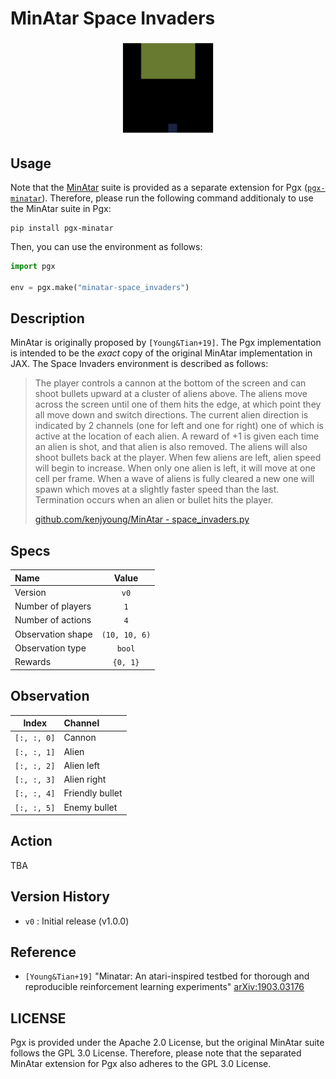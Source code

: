 # MinAtar Space Invaders

<p align="center">
<img src="https://raw.githubusercontent.com/sotetsuk/pgx/main/docs/assets/minatar-space_invaders.gif" width="30%">
</p>


## Usage

Note that the [MinAtar](https://github.com/kenjyoung/MinAtar) suite is provided as a separate extension for Pgx ([`pgx-minatar`](https://github.com/sotetsuk/pgx-minatar)). Therefore, please run the following command additionaly to use the MinAtar suite in Pgx:

```
pip install pgx-minatar
```

Then, you can use the environment as follows:

```py
import pgx

env = pgx.make("minatar-space_invaders")
```

## Description

MinAtar is originally proposed by `[Young&Tian+19]`. 
The Pgx implementation is intended to be the *exact* copy of the original MinAtar implementation in JAX. The Space Invaders environment is described as follows:

> The player controls a cannon at the bottom of the screen and can shoot bullets upward at a cluster of aliens above.
The aliens move across the screen until one of them hits the edge, at which point they all move down and switch
directions. The current alien direction is indicated by 2 channels (one for left and one for right) one of which is
active at the location of each alien. A reward of +1 is given each time an alien is shot, and that alien is also
removed. The aliens will also shoot bullets back at the player. When few aliens are left, alien speed will begin to
increase. When only one alien is left, it will move at one cell per frame. When a wave of aliens is fully cleared a
new one will spawn which moves at a slightly faster speed than the last. Termination occurs when an alien or bullet
hits the player.
> 
> [github.com/kenjyoung/MinAtar - space_invaders.py](https://github.com/kenjyoung/MinAtar/blob/master/minatar/environments/space_invaders.py)

## Specs

| Name | Value |
|:---|:----:|
| Version | `v0` |
| Number of players | `1` |
| Number of actions | `4` |
| Observation shape | `(10, 10, 6)` |
| Observation type | `bool` |
| Rewards | `{0, 1}` |

## Observation

| Index | Channel |
|:---:|:----|
| `[:, :, 0]` | Cannon |
| `[:, :, 1]` | Alien |
| `[:, :, 2]` | Alien left |
| `[:, :, 3]` | Alien right |
| `[:, :, 4]` | Friendly bullet |
| `[:, :, 5]` | Enemy bullet |

## Action

TBA

## Version History

- `v0` : Initial release (v1.0.0)

## Reference

- `[Young&Tian+19]` "Minatar: An atari-inspired testbed for thorough and reproducible reinforcement learning experiments" [arXiv:1903.03176](https://arxiv.org/abs/1903.03176)


## LICENSE

Pgx is provided under the Apache 2.0 License, but the original MinAtar suite follows the GPL 3.0 License. Therefore, please note that the separated MinAtar extension for Pgx also adheres to the GPL 3.0 License.